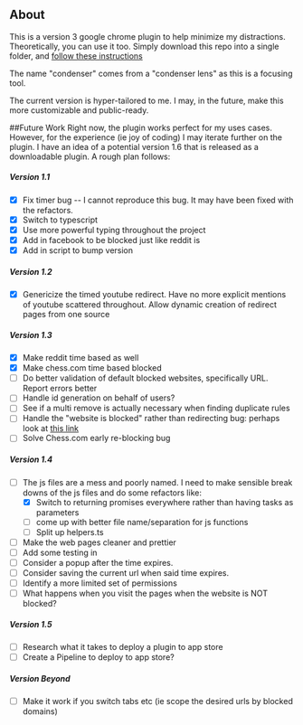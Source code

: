 ## About

This is a version 3 google chrome plugin to help minimize my distractions. Theoretically, you can use it too. Simply download this repo into a single folder, and [follow these instructions](https://developer.chrome.com/docs/extensions/get-started/tutorial/hello-world#load-unpacked)

The name "condenser" comes from a "condenser lens" as this is a focusing tool.

The current version is hyper-tailored to me. I may, in the future, make this more customizable and public-ready.


##Future Work
Right now, the plugin works perfect for my uses cases. However, for the experience (ie joy of coding) I may iterate further on the plugin. I have an idea of a potential version 1.6 that is released as a downloadable plugin. A rough plan follows:

##### Version 1.1
- [x] Fix timer bug -- I cannot reproduce this bug. It may have been fixed with the refactors.
- [x] Switch to typescript
- [x] Use more powerful typing throughout the project
- [x] Add in facebook to be blocked just like reddit is
- [x] Add in script to bump version

##### Version 1.2
- [x] Genericize the timed youtube redirect. Have no more explicit mentions of youtube scattered throughout. Allow dynamic creation of redirect pages from one source

##### Version 1.3
- [x] Make reddit time based as well
- [x] Make chess.com time based blocked
- [ ] Do better validation of default blocked websites, specifically URL. Report errors better
- [ ] Handle id generation on behalf of users?
- [ ] See if a multi remove is actually necessary when finding duplicate rules
- [ ] Handle the "website is blocked" rather than redirecting bug: perhaps look at [this link](https://stackoverflow.com/questions/38428586/open-chrome-extension-in-html)
- [ ] Solve Chess.com early re-blocking bug

##### Version 1.4
- [ ] The js files are a mess and poorly named. I need to make sensible break downs of the js files and do some refactors like:
    * [x] Switch to returning promises everywhere rather than having tasks as parameters
    * [ ] come up with better file name/separation for js functions
    * [ ] Split up helpers.ts
- [ ] Make the web pages cleaner and prettier
- [ ] Add some testing in
- [ ] Consider a popup after the time expires.
- [ ] Consider saving the current url when said time expires.
- [ ] Identify a more limited set of permissions
- [ ] What happens when you visit the pages when the website is NOT blocked?

##### Version 1.5
- [ ] Research what it takes to deploy a plugin to app store
- [ ] Create a Pipeline to deploy to app store?

##### Version Beyond
- [ ] Make it work if you switch tabs etc (ie scope the desired urls by blocked domains)





